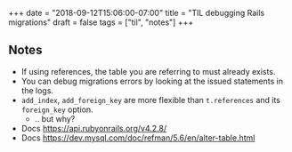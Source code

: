 +++
date = "2018-09-12T15:06:00-07:00"
title = "TIL debugging Rails migrations"
draft = false
tags = ["til", "notes"]
+++

## Notes
- If using references, the table you are referring to must already exists.
- You can debug migrations errors by looking at the issued statements in the logs.
- `add_index`, `add_foreign_key` are more flexible than `t.references` and its `foreign_key` option.
  - .. but why?
- Docs https://api.rubyonrails.org/v4.2.8/
- Docs https://dev.mysql.com/doc/refman/5.6/en/alter-table.html
